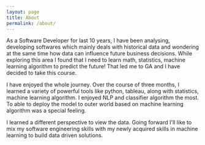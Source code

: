 ```yaml
---
layout: page
title: About
permalink: /about/
---
```


As a Software Developer for last 10 years, I have been analysing, developing softwares which mainly deals with historical data and wondering at the same time how data can influence future business decisions. While exploring this area I found that I need to learn math, statistics, machine learning algorithm to predict the future! That led me to GA and I have decided to take this course.

I have enjoyed the whole journey. Over the course of three months, I learned a variety of powerful tools like python, tableau, along with statistics, machine learning algorithm. I enjoyed NLP and classifier algorithm the most. To able to deploy the model to outer world based on machine learning algorithm was a special feeling.

I learned a different perspective to view the data. Going forward I'll like to mix my software engineering skills with my newly acquired skills in machine learning to build data driven solutions.
